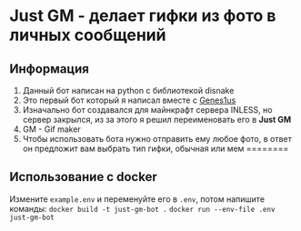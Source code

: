 Just GM - делает гифки из фото в личных сообщений
========
## Информация
1. Данный бот написан на python с библиотекой disnake
2. Это первый бот который я написал вместе с [Genes1us](https://github.com/Genes1us)
3. Изначально бот создавался для майнкрафт сервера INLESS, но сервер закрылся, из за этого я решил переименовать его в **Just GM** 
4. GM - Gif maker
5. Чтобы использовать бота нужно отправить ему любое фото, в ответ он предложит вам выбрать тип гифки, обычная или мем
========
## Использование с docker
Измените `example.env` и переменуйте его в  `.env`, потом
напишите команды:
```docker build -t just-gm-bot .```
```docker run --env-file .env just-gm-bot```
